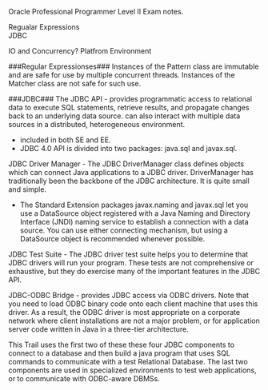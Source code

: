 Oracle Professional Programmer Level II Exam notes.

Regualar Expressions  
JDBC  

IO and Concurrency?  Platfrom Environment

###Regular Expressionses###
Instances of the Pattern class are immutable and are safe for use by multiple concurrent threads. Instances of the Matcher class are not safe for such use.

###JDBC###
The JDBC API - provides programmatic access to relational data to execute SQL statements, retrieve results, and propagate changes back to an underlying data source. can also interact with multiple data sources in a distributed, heterogeneous environment.
- included in both SE and EE. 
- JDBC 4.0 API is divided into two packages: java.sql and javax.sql.

JDBC Driver Manager - The JDBC DriverManager class defines objects which can connect Java applications to a JDBC driver. DriverManager has traditionally been the backbone of the JDBC architecture. It is quite small and simple.
- The Standard Extension packages javax.naming and javax.sql let you use a DataSource object registered with a Java Naming and Directory Interface (JNDI) naming service to establish a connection with a data source. 
You can use either connecting mechanism, but using a DataSource object is recommended whenever possible.

JDBC Test Suite - The JDBC driver test suite helps you to determine that JDBC drivers will run your program. These tests are not comprehensive or exhaustive, but they do exercise many of the important features in the JDBC API.

JDBC-ODBC Bridge - provides JDBC access via ODBC drivers. Note that you need to load ODBC binary code onto each client machine that uses this driver. As a result, the ODBC driver is most appropriate on a corporate network where client installations are not a major problem, or for application server code written in Java in a three-tier architecture.

This Trail uses the first two of these these four JDBC components to connect to a database and then build a java program that uses SQL commands to communicate with a test Relational Database. The last two components are used in specialized environments to test web applications, or to communicate with ODBC-aware DBMSs.
